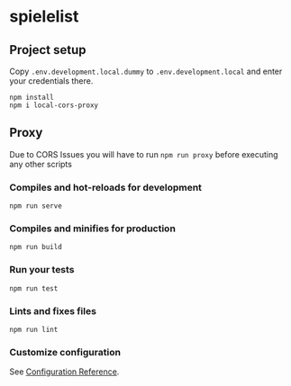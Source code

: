 # spielelist

## Project setup

Copy `.env.development.local.dummy` to `.env.development.local` and enter your credentials there.

```
npm install
npm i local-cors-proxy
```

## Proxy

Due to CORS Issues you will have to run `npm run proxy` before executing any other scripts

### Compiles and hot-reloads for development
```
npm run serve
```

### Compiles and minifies for production
```
npm run build
```

### Run your tests
```
npm run test
```

### Lints and fixes files
```
npm run lint
```

### Customize configuration
See [Configuration Reference](https://cli.vuejs.org/config/).
